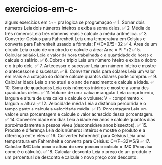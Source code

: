 # exercicios-em-c-
alguns exercicios em c++ pra logica de programaçao
✅ 1. Somar dois números
Leia dois números inteiros e exiba a soma deles.
✅ 2. Média de três números
Leia três números reais e calcule a média aritmética.
✅ 3. Converter Celsius para Fahrenheit
Leia uma temperatura em Celsius e converta para Fahrenheit
usando a fórmula:
F=(C×9/5)+32
✅ 4. Área de um círculo
Leia o raio de um círculo e calcule a área:
Area = PI * r2
✅ 5. Calcular salário
Leia o valor da hora trabalhada e a quantidade de horas e
calcule o salário.
✅ 6. Dobro e triplo
Leia um número inteiro e exiba o dobro e o triplo dele.
✅ 7. Antecessor e sucessor
Leia um número inteiro e mostre o antecessor e o sucessor.
✅ 8. Converter reais para dólares
Leia um valor em reais e a cotação do dólar e calcule quantos
dólares pode comprar.
✅ 9. Calcular idade
Leia o ano atual e o ano de nascimento e calcule a idade.
✅ 10. Soma de quadrados
Leia dois números inteiros e mostre a soma dos quadrados deles.
✅ 11. Volume de uma caixa retangular
Leia comprimento, largura e altura de uma caixa e calcule o
volume:
V = comprimento × largura × altura
✅ 12. Velocidade média
Leia a distância percorrida e o tempo gasto e calcule a
velocidade média.
✅ 13. Porcentagem
Leia um valor e uma porcentagem e calcule o valor acrescido
dessa porcentagem.
✅ 14. Converter idade em dias
Leia a idade em anos e calcule quantos dias aproximadamente
a pessoa viveu (desconsidere anos bissextos).
✅ 15. Produto e diferença
Leia dois números inteiros e mostre o produto e a diferença entre
eles
✅ 16. Converter Fahrenheit para Celsius
Leia uma temperatura em Fahrenheit e converta para Celsius:
C=(F−32)×5/9
✅ 17. Calcular IMC
Leia peso e altura de uma pessoa e calcule o IMC (Pesquisa
como é o cálculo).
✅ 18. Calcular desconto
Leia o preço de um produto e um percentual de desconto e
calcule o novo preço com desconto.
